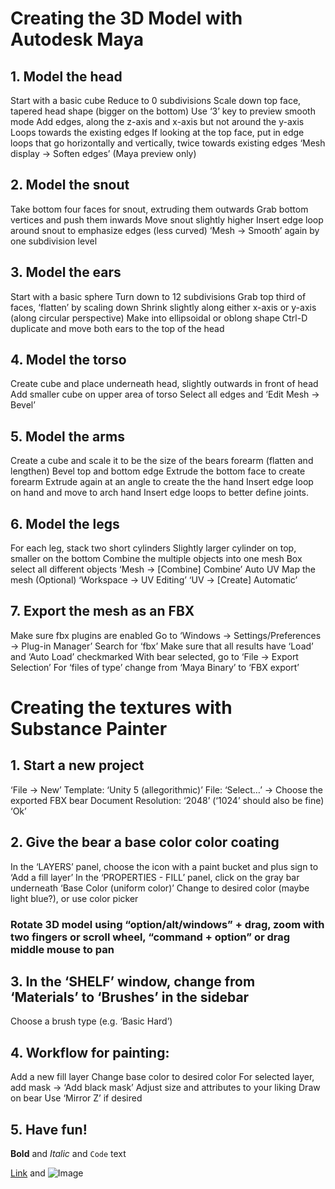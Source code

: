 # Creating the 3D Model with Autodesk Maya 
## 1. Model the head
Start with a basic cube
Reduce to 0 subdivisions
Scale down top face, tapered head shape (bigger on the bottom)
Use ‘3’ key to preview smooth mode
Add edges, along the z-axis and x-axis but not around the y-axis
Loops towards the existing edges
If looking at the top face, put in edge loops that go horizontally and vertically, twice towards existing edges
‘Mesh display → Soften edges’ (Maya preview only)
## 2. Model the snout
Take bottom four faces for snout, extruding them outwards
Grab bottom vertices and push them inwards
Move snout slightly higher
Insert edge loop around snout to emphasize edges (less curved)
‘Mesh → Smooth’ again by one subdivision level
## 3. Model the ears
Start with a basic sphere
Turn down to 12 subdivisions
Grab top third of faces, ‘flatten’ by scaling down
Shrink slightly along either x-axis or y-axis (along circular perspective)
Make into ellipsoidal or oblong shape
Ctrl-D duplicate and move both ears to the top of the head
## 4. Model the torso
Create cube and place underneath head, slightly outwards in front of head
Add smaller cube on upper area of torso
Select all edges and ‘Edit Mesh → Bevel’
## 5. Model the arms
Create a cube and scale it to be the size of the bears forearm (flatten and lengthen)
Bevel top and bottom edge 
Extrude the bottom face to create forearm
Extrude again at an angle to create the the hand
Insert edge loop on hand and move to arch hand
Insert edge loops to better define joints.
## 6. Model the legs
For each leg, stack two short cylinders
Slightly larger cylinder on top, smaller on the bottom
Combine the multiple objects into one mesh
Box select all different objects
‘Mesh → [Combine] Combine’
Auto UV Map the mesh
(Optional) ‘Workspace → UV Editing’
‘UV -> [Create] Automatic’
## 7. Export the mesh as an FBX
Make sure fbx plugins are enabled
Go to ‘Windows → Settings/Preferences → Plug-in Manager’
Search for ‘fbx’
Make sure that all results have ‘Load’ and ‘Auto Load’ checkmarked
With bear selected, go to ‘File -> Export Selection’
For ‘files of type’ change from ‘Maya Binary’ to ‘FBX export’

# Creating the textures with Substance Painter
## 1. Start a new project
‘File → New’
Template: ‘Unity 5 (allegorithmic)’
File: ‘Select…’ → Choose the exported FBX bear
Document Resolution: ‘2048’ (‘1024’ should also be fine)
‘Ok’
## 2. Give the bear a base color color coating
In the ‘LAYERS’ panel, choose the icon with a paint bucket and plus sign to ‘Add a fill layer’
In the ‘PROPERTIES - FILL’ panel, click on the gray bar underneath ‘Base Color (uniform color)’
Change to desired color (maybe light blue?), or use color picker
### Rotate 3D model using “option/alt/windows” + drag, zoom with two fingers or scroll wheel, “command + option” or drag middle mouse to pan
## 3. In the ‘SHELF’ window, change from ‘Materials’ to ‘Brushes’ in the sidebar
Choose a brush type (e.g. ‘Basic Hard’)
## 4. Workflow for painting:
Add a new fill layer
Change base color to desired color
For selected layer, add mask → ‘Add black mask’
Adjust size and attributes to your liking
Draw on bear
Use ‘Mirror Z’ if desired
## 5. Have fun!

**Bold** and _Italic_ and `Code` text

[Link](url) and ![Image](src)
